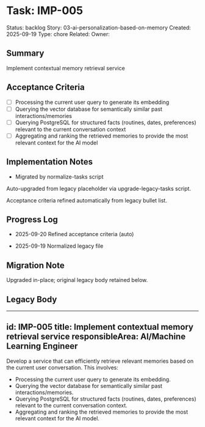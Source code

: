 # Task: IMP-005
Status: backlog
Story: 03-ai-personalization-based-on-memory
Created: 2025-09-19
Type: chore
Related:
Owner:

## Summary
Implement contextual memory retrieval service

## Acceptance Criteria

- [ ] Processing the current user query to generate its embedding
- [ ] Querying the vector database for semantically similar past interactions/memories
- [ ] Querying PostgreSQL for structured facts (routines, dates, preferences) relevant to the current conversation context
- [ ] Aggregating and ranking the retrieved memories to provide the most relevant context for the AI model

## Implementation Notes
- Migrated by normalize-tasks script

Auto-upgraded from legacy placeholder via upgrade-legacy-tasks script.


Acceptance criteria refined automatically from legacy bullet list.
## Progress Log
- 2025-09-20 Refined acceptance criteria (auto)

- 2025-09-19 Normalized legacy file
## Migration Note
Upgraded in-place; original legacy body retained below.

## Legacy Body
---
id: IMP-005
title: Implement contextual memory retrieval service
responsibleArea: AI/Machine Learning Engineer
---
Develop a service that can efficiently retrieve relevant memories based on the current user conversation. This involves:
- Processing the current user query to generate its embedding.
- Querying the vector database for semantically similar past interactions/memories.
- Querying PostgreSQL for structured facts (routines, dates, preferences) relevant to the current conversation context.
- Aggregating and ranking the retrieved memories to provide the most relevant context for the AI model.